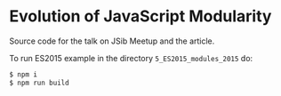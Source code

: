 # Evolution of JavaScript Modularity

Source code for the talk on JSib Meetup and the article.

To run ES2015 example in the directory `5_ES2015_modules_2015` do:

```bash
$ npm i
$ npm run build
```

